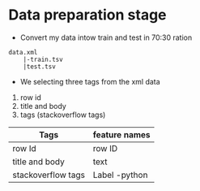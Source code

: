 # Data preparation stage

- Convert my data intow train and test in 70:30 ration
```
data.xml
    |-train.tsv
    |test.tsv

```
- We selecting three tags from the xml data 
1. row id
2. title and body 
3. tags (stackoverflow tags)


|Tags|feature names|
|-|-|
|row Id| row ID|
|title and body |text|
|stackoverflow tags |Label -python| 